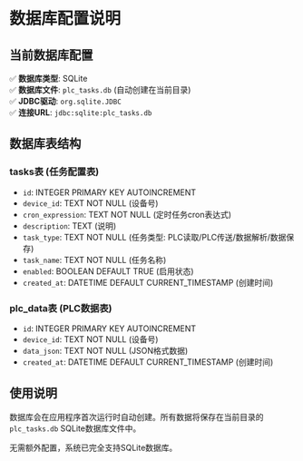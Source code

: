 # 数据库配置说明

## 当前数据库配置
✅ **数据库类型**: SQLite  
✅ **数据库文件**: `plc_tasks.db` (自动创建在当前目录)  
✅ **JDBC驱动**: `org.sqlite.JDBC`  
✅ **连接URL**: `jdbc:sqlite:plc_tasks.db`

## 数据库表结构

### tasks表 (任务配置表)
- `id`: INTEGER PRIMARY KEY AUTOINCREMENT
- `device_id`: TEXT NOT NULL (设备号)
- `cron_expression`: TEXT NOT NULL (定时任务cron表达式)
- `description`: TEXT (说明)
- `task_type`: TEXT NOT NULL (任务类型: PLC读取/PLC传送/数据解析/数据保存)
- `task_name`: TEXT NOT NULL (任务名称)
- `enabled`: BOOLEAN DEFAULT TRUE (启用状态)
- `created_at`: DATETIME DEFAULT CURRENT_TIMESTAMP (创建时间)

### plc_data表 (PLC数据表)
- `id`: INTEGER PRIMARY KEY AUTOINCREMENT
- `device_id`: TEXT NOT NULL (设备号)
- `data_json`: TEXT NOT NULL (JSON格式数据)
- `created_at`: DATETIME DEFAULT CURRENT_TIMESTAMP (创建时间)

## 使用说明
数据库会在应用程序首次运行时自动创建。所有数据将保存在当前目录的 `plc_tasks.db` SQLite数据库文件中。

无需额外配置，系统已完全支持SQLite数据库。